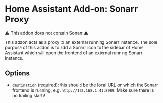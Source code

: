 # Home Assistant Add-on: Sonarr Proxy

⚠️ This addon does not contain Sonarr ⚠️

This addon acts as a proxy to an external running Sonarr instance. 
The sole purpose of this addon is to add a Sonarr icon to the sidebar of Home Assistant which will open the frontend of an external running Sonarr instance.

## Options

- `destination` (required): this should be the local URL on which the Sonarr frontend is running, e.g. `http://192.168.1.43:8989`. Make sure there is no trailing slash!